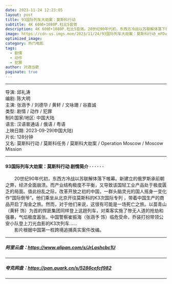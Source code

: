 ```yaml
---
date: 2023-11-24 12:23:05
layout: post
title: 93国际列车大劫案：莫斯科行动
subtitle: 4K 60帧+1080P.杜比5音效
description: 4K 60帧+1080P.杜比5音效。20世纪90年代初，东西方冷战以苏联解体落下帷幕。新建立的俄罗斯承前朝之弊，经济全面崩溃。而产业结构极度不平衡，又导致该国轻工业产品处于极度匮乏的局面。值此纷乱之际，改革开放之初的中国，一群头脑灵光的国人摇身一变化作“国际倒爷”...
image: https://cdn-us.imgs.moe/2023/11/24/93国际列车大劫案：莫斯科行动_mFDvflnt72.webp
optimized_image: 
category: 热门电影
tags:
  - 剧情
  - 动作
  - 犯罪
author: 对酒当歌
paginate: true
---
```


---

导演: 邱礼涛  
编剧: 陈大明  
主演: 张涵予 / 刘德华 / 黄轩 / 文咏珊 / 谷嘉诚  
类型: 剧情 / 动作 / 犯罪  
制片国家/地区: 中国大陆  
语言: 汉语普通话 / 俄语 / 粤语  
上映日期: 2023-09-29(中国大陆)  
片长: 128分钟  
又名: 莫斯科行动 / 莫斯科任务 / 莫斯科大劫案 / Operation Moscow / Moscow Mission  

---

#### 93国际列车大劫案：莫斯科行动 剧情简介 · · · · · ·

　　20世纪90年代初，东西方冷战以苏联解体落下帷幕。新建立的俄罗斯承前朝之弊，经济全面崩溃。而产业结构极度不平衡，又导致该国轻工业产品处于极度匮乏的局面。值此纷乱之际，改革开放之初的中国，一群头脑灵光的国人摇身一变化作“国际倒爷”。他们乘坐从北京开往莫斯科的K3次国际专列 ，带着中国生产的商品开启了淘金之旅。然而，对于他们来说，这很有可能是一场死亡之旅。以苗青山（黄轩 饰）为首的悍匪集团同样登上这趟列车，对乘客实施了惨无人道的抢劫和强暴，气焰极度嚣张。中国警察崔振海（张涵予 饰）临危受命，乔装打扮带领公安小队登上刀光血影的K3次列车……  
　　影片根据中国第一桩跨境追捕真实案件改编。

---

##### 阿里云盘：<https://www.alipan.com/s/JrLqshcbc1U>

---

##### 夸克网盘：<https://pan.quark.cn/s/5286cefcf982>

---

